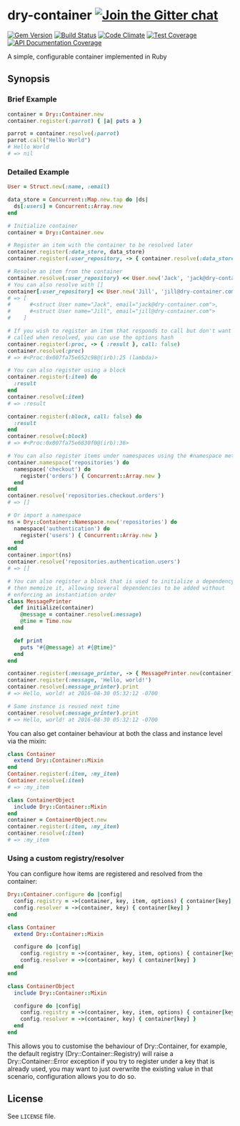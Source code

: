 [gitter]: https://gitter.im/dry-rb/chat
[gem]: https://rubygems.org/gems/dry-container
[travis]: https://travis-ci.org/dry-rb/dry-container
[code_climate]: https://codeclimate.com/github/dry-rb/dry-container
[inch]: http://inch-ci.org/github/dry-rb/dry-container

# dry-container [![Join the Gitter chat](https://badges.gitter.im/Join%20Chat.svg)][gitter]

[![Gem Version](https://img.shields.io/gem/v/dry-container.svg)][gem]
[![Build Status](https://img.shields.io/travis/dry-rb/dry-container.svg)][travis]
[![Code Climate](https://img.shields.io/codeclimate/github/dry-rb/dry-container.svg)][code_climate]
[![Test Coverage](https://img.shields.io/codeclimate/coverage/github/dry-rb/dry-container.svg)][code_climate]
[![API Documentation Coverage](http://inch-ci.org/github/dry-rb/dry-container.svg)][inch]


A simple, configurable container implemented in Ruby

## Synopsis

### Brief Example

```ruby
container = Dry::Container.new
container.register(:parrot) { |a| puts a }

parrot = container.resolve(:parrot)
parrot.call("Hello World")
# Hello World
# => nil
```

### Detailed Example

```ruby
User = Struct.new(:name, :email)

data_store = Concurrent::Map.new.tap do |ds|
  ds[:users] = Concurrent::Array.new
end

# Initialize container
container = Dry::Container.new

# Register an item with the container to be resolved later
container.register(:data_store, data_store)
container.register(:user_repository, -> { container.resolve(:data_store)[:users] })

# Resolve an item from the container
container.resolve(:user_repository) << User.new('Jack', 'jack@dry-container.com')
# You can also resolve with []
container[:user_repository] << User.new('Jill', 'jill@dry-container.com')
# => [
#      #<struct User name="Jack", email="jack@dry-container.com">,
#      #<struct User name="Jill", email="jill@dry-container.com">
#    ]

# If you wish to register an item that responds to call but don't want it to be
# called when resolved, you can use the options hash
container.register(:proc, -> { :result }, call: false)
container.resolve(:proc)
# => #<Proc:0x007fa75e652c98@(irb):25 (lambda)>

# You can also register using a block
container.register(:item) do
  :result
end
container.resolve(:item)
# => :result

container.register(:block, call: false) do
  :result
end
container.resolve(:block)
# => #<Proc:0x007fa75e6830f0@(irb):36>

# You can also register items under namespaces using the #namespace method
container.namespace('repositories') do
  namespace('checkout') do
    register('orders') { Concurrent::Array.new }
  end
end
container.resolve('repositories.checkout.orders')
# => []

# Or import a namespace
ns = Dry::Container::Namespace.new('repositories') do
  namespace('authentication') do
    register('users') { Concurrent::Array.new }
  end
end
container.import(ns)
container.resolve('repositories.authentication.users')
# => []

# You can also register a block that is used to initialize a dependency and
# then memoize it, allowing several dependencies to be added without
# enforcing an instantiation order
class MessagePrinter
  def initialize(container)
    @message = container.resolve(:message)
    @time = Time.now
  end

  def print
    puts "#{@message} at #{@time}"
  end
end

container.register(:message_printer, -> { MessagePrinter.new(container) }, memoize: true)
container.register(:message, 'Hello, world!')
container.resolve(:message_printer).print
# => Hello, world! at 2016-08-30 05:32:12 -0700

# Same instance is reused next time
container.resolve(:message_printer).print
# => Hello, world! at 2016-08-30 05:32:12 -0700
```

You can also get container behaviour at both the class and instance level via the mixin:

```ruby
class Container
  extend Dry::Container::Mixin
end
Container.register(:item, :my_item)
Container.resolve(:item)
# => :my_item

class ContainerObject
  include Dry::Container::Mixin
end
container = ContainerObject.new
container.register(:item, :my_item)
container.resolve(:item)
# => :my_item
```
### Using a custom registry/resolver

You can configure how items are registered and resolved from the container:

```ruby
Dry::Container.configure do |config|
  config.registry = ->(container, key, item, options) { container[key] = item }
  config.resolver = ->(container, key) { container[key] }
end

class Container
  extend Dry::Container::Mixin

  configure do |config|
    config.registry = ->(container, key, item, options) { container[key] = item }
    config.resolver = ->(container, key) { container[key] }
  end
end

class ContainerObject
  include Dry::Container::Mixin

  configure do |config|
    config.registry = ->(container, key, item, options) { container[key] = item }
    config.resolver = ->(container, key) { container[key] }
  end
end
```

This allows you to customise the behaviour of Dry::Container, for example, the default registry (Dry::Container::Registry) will raise a Dry::Container::Error exception if you try to register under a key that is already used, you may want to just overwrite the existing value in that scenario, configuration allows you to do so.

## License

See `LICENSE` file.
